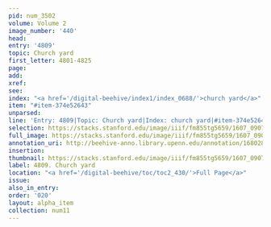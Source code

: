 ```yaml
---
pid: num_3502
volume: Volume 2
image_number: '440'
head:
entry: '4809'
topic: Church yard
first_letter: 4801-4825
page:
add:
xref:
see:
index: "<a href='/digital-beehive/index1/index_0688/'>church yard</a>"
item: "#item-374e52643"
unparsed:
line: 'Entry: 4809|Topic: Church yard|Index: church yard|#item-374e52643'
selection: https://stacks.stanford.edu/image/iiif/fm855tg5659/1607_0907/866,3733,1606,221/full/0/default.jpg
full_image: https://stacks.stanford.edu/image/iiif/fm855tg5659/1607_0907/full/full/0/default.jpg
annotation_uri: http://beehive-anno.library.upenn.edu/annotation/1680284220527
insertion:
thumbnail: https://stacks.stanford.edu/image/iiif/fm855tg5659/1607_0907/866,3733,600,180/250,/0/default.jpg
label: 4809. Church yard
location: "<a href='/digital-beehive/toc/toc2_430/'>Full Page</a>"
issue:
also_in_entry:
order: '020'
layout: alpha_item
collection: num11
---
```


